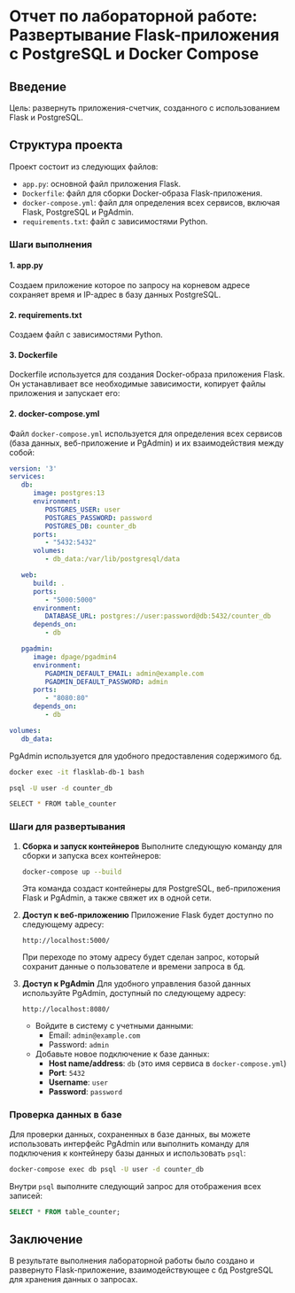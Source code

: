 # Отчет по лабораторной работе: Развертывание Flask-приложения с PostgreSQL и Docker Compose

## Введение
Цель: развернуть приложения-счетчик, созданного с использованием Flask и PostgreSQL.

## Структура проекта
Проект состоит из следующих файлов:
- `app.py`: основной файл приложения Flask.
- `Dockerfile`: файл для сборки Docker-образа Flask-приложения.
- `docker-compose.yml`: файл для определения всех сервисов, включая Flask, PostgreSQL и PgAdmin.
- `requirements.txt`: файл с зависимостями Python.

### Шаги выполнения

#### 1. app.py
Создаем приложение которое по запросу на корневом адресе сохраняет время и IP-адрес в базу данных PostgreSQL.

#### 2. requirements.txt
Создаем файл с зависимостями Python.

#### 3. Dockerfile
Dockerfile используется для создания Docker-образа приложения Flask. Он устанавливает все необходимые зависимости, копирует файлы приложения и запускает его:

#### 2. docker-compose.yml
Файл `docker-compose.yml` используется для определения всех сервисов (база данных, веб-приложение и PgAdmin) и их взаимодействия между собой:

```yaml
version: '3'
services:
   db:
      image: postgres:13
      environment:
         POSTGRES_USER: user
         POSTGRES_PASSWORD: password
         POSTGRES_DB: counter_db
      ports:
         - "5432:5432"
      volumes:
         - db_data:/var/lib/postgresql/data

   web:
      build: .
      ports:
         - "5000:5000"
      environment:
         DATABASE_URL: postgres://user:password@db:5432/counter_db
      depends_on:
         - db

   pgadmin:
      image: dpage/pgadmin4
      environment:
         PGADMIN_DEFAULT_EMAIL: admin@example.com
         PGADMIN_DEFAULT_PASSWORD: admin
      ports:
         - "8080:80"
      depends_on:
         - db

volumes:
   db_data:

```

PgAdmin используется для удобного предоставления содержимого бд.
```bash
docker exec -it flasklab-db-1 bash

psql -U user -d counter_db

SELECT * FROM table_counter

```

### Шаги для развертывания

1. **Сборка и запуск контейнеров**
   Выполните следующую команду для сборки и запуска всех контейнеров:
   ```sh
   docker-compose up --build
   ```
   Эта команда создаст контейнеры для PostgreSQL, веб-приложения Flask и PgAdmin, а также свяжет их в одной сети.

2. **Доступ к веб-приложению**
   Приложение Flask будет доступно по следующему адресу:
   ```
   http://localhost:5000/
   ```
   При переходе по этому адресу будет сделан запрос, который сохранит данные о пользователе и времени запроса в бд.

3. **Доступ к PgAdmin**
   Для удобного управления базой данных используйте PgAdmin, доступный по следующему адресу:
   ```
   http://localhost:8080/
   ```
    - Войдите в систему с учетными данными:
        - Email: `admin@example.com`
        - Password: `admin`
    - Добавьте новое подключение к базе данных:
        - **Host name/address**: `db` (это имя сервиса в `docker-compose.yml`)
        - **Port**: `5432`
        - **Username**: `user`
        - **Password**: `password`

### Проверка данных в базе
Для проверки данных, сохраненных в базе данных, вы можете использовать интерфейс PgAdmin или выполнить команду для подключения к контейнеру базы данных и использовать `psql`:
```sh
docker-compose exec db psql -U user -d counter_db
```
Внутри `psql` выполните следующий запрос для отображения всех записей:
```sql
SELECT * FROM table_counter;
```

## Заключение
В результате выполнения лабораторной работы было создано и развернуто Flask-приложение, взаимодействующее с бд PostgreSQL для хранения данных о запросах.

